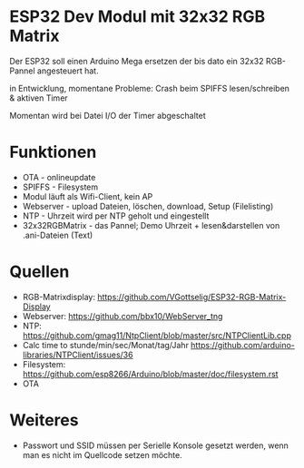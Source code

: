 # ESP32 Dev Modul mit 32x32 RGB Matrix

Der ESP32 soll einen Arduino Mega ersetzen der bis dato ein 32x32 RGB-Pannel angesteuert hat.

in Entwicklung, momentane Probleme:
Crash beim SPIFFS lesen/schreiben & aktiven Timer

Momentan wird bei Datei I/O der Timer abgeschaltet

# Funktionen
* OTA - onlineupdate
* SPIFFS - Filesystem
* Modul läuft als Wifi-Client, kein AP
* Webserver - upload Dateien, löschen, download, Setup (Filelisting)
* NTP - Uhrzeit wird per NTP geholt und eingestellt
* 32x32RGBMatrix - das Pannel; Demo Uhrzeit + lesen&darstellen von .ani-Dateien (Text)


# Quellen
* RGB-Matrixdisplay: https://github.com/VGottselig/ESP32-RGB-Matrix-Display
* Webserver: https://github.com/bbx10/WebServer_tng
* NTP: https://github.com/gmag11/NtpClient/blob/master/src/NTPClientLib.cpp
* Calc time to stunde/min/sec/Monat/tag/Jahr https://github.com/arduino-libraries/NTPClient/issues/36
* Filesystem: https://github.com/esp8266/Arduino/blob/master/doc/filesystem.rst
* OTA 

# Weiteres
* Passwort und SSID müssen per Serielle Konsole gesetzt werden, wenn man es nicht im Quellcode setzen möchte.
